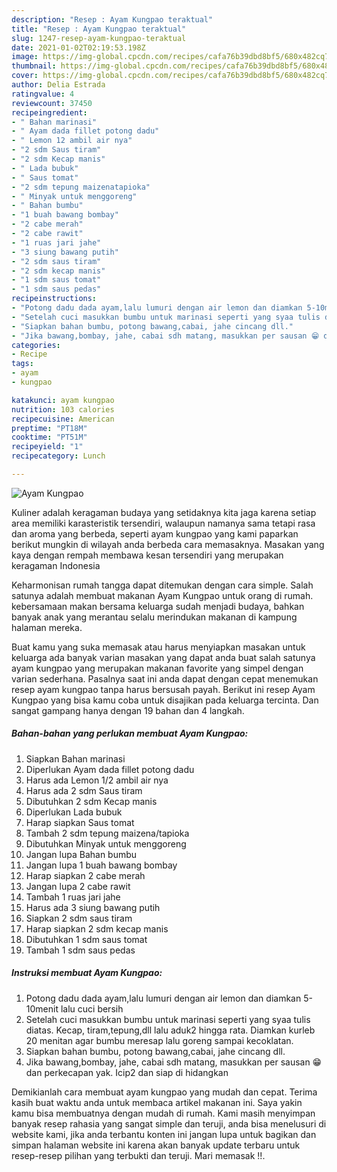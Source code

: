 ```yaml
---
description: "Resep : Ayam Kungpao teraktual"
title: "Resep : Ayam Kungpao teraktual"
slug: 1247-resep-ayam-kungpao-teraktual
date: 2021-01-02T02:19:53.198Z
image: https://img-global.cpcdn.com/recipes/cafa76b39dbd8bf5/680x482cq70/ayam-kungpao-foto-resep-utama.jpg
thumbnail: https://img-global.cpcdn.com/recipes/cafa76b39dbd8bf5/680x482cq70/ayam-kungpao-foto-resep-utama.jpg
cover: https://img-global.cpcdn.com/recipes/cafa76b39dbd8bf5/680x482cq70/ayam-kungpao-foto-resep-utama.jpg
author: Delia Estrada
ratingvalue: 4
reviewcount: 37450
recipeingredient:
- " Bahan marinasi"
- " Ayam dada fillet potong dadu"
- " Lemon 12 ambil air nya"
- "2 sdm Saus tiram"
- "2 sdm Kecap manis"
- " Lada bubuk"
- " Saus tomat"
- "2 sdm tepung maizenatapioka"
- " Minyak untuk menggoreng"
- " Bahan bumbu"
- "1 buah bawang bombay"
- "2 cabe merah"
- "2 cabe rawit"
- "1 ruas jari jahe"
- "3 siung bawang putih"
- "2 sdm saus tiram"
- "2 sdm kecap manis"
- "1 sdm saus tomat"
- "1 sdm saus pedas"
recipeinstructions:
- "Potong dadu dada ayam,lalu lumuri dengan air lemon dan diamkan 5-10menit lalu cuci bersih"
- "Setelah cuci masukkan bumbu untuk marinasi seperti yang syaa tulis diatas. Kecap, tiram,tepung,dll lalu aduk2 hingga rata. Diamkan kurleb 20 menitan agar bumbu meresap lalu goreng sampai kecoklatan."
- "Siapkan bahan bumbu, potong bawang,cabai, jahe cincang dll."
- "Jika bawang,bombay, jahe, cabai sdh matang, masukkan per sausan 😁 dan perkecapan yak. Icip2 dan siap di hidangkan"
categories:
- Recipe
tags:
- ayam
- kungpao

katakunci: ayam kungpao 
nutrition: 103 calories
recipecuisine: American
preptime: "PT18M"
cooktime: "PT51M"
recipeyield: "1"
recipecategory: Lunch

---
```



![Ayam Kungpao](https://img-global.cpcdn.com/recipes/cafa76b39dbd8bf5/680x482cq70/ayam-kungpao-foto-resep-utama.jpg)

Kuliner adalah keragaman budaya yang setidaknya kita jaga karena setiap area memiliki karasteristik tersendiri, walaupun namanya sama tetapi rasa dan aroma yang berbeda, seperti ayam kungpao yang kami paparkan berikut mungkin di wilayah anda berbeda cara memasaknya. Masakan yang kaya dengan rempah membawa kesan tersendiri yang merupakan keragaman Indonesia



Keharmonisan rumah tangga dapat ditemukan dengan cara simple. Salah satunya adalah membuat makanan Ayam Kungpao untuk orang di rumah. kebersamaan makan bersama keluarga sudah menjadi budaya, bahkan banyak anak yang merantau selalu merindukan makanan di kampung halaman mereka.

Buat kamu yang suka memasak atau harus menyiapkan masakan untuk keluarga ada banyak varian masakan yang dapat anda buat salah satunya ayam kungpao yang merupakan makanan favorite yang simpel dengan varian sederhana. Pasalnya saat ini anda dapat dengan cepat menemukan resep ayam kungpao tanpa harus bersusah payah.
Berikut ini resep Ayam Kungpao yang bisa kamu coba untuk disajikan pada keluarga tercinta. Dan sangat gampang hanya dengan 19 bahan dan 4 langkah.


<!--inarticleads1-->

##### Bahan-bahan yang perlukan membuat Ayam Kungpao:

1. Siapkan  Bahan marinasi
1. Diperlukan  Ayam dada fillet potong dadu
1. Harus ada  Lemon 1/2 ambil air nya
1. Harus ada 2 sdm Saus tiram
1. Dibutuhkan 2 sdm Kecap manis
1. Diperlukan  Lada bubuk
1. Harap siapkan  Saus tomat
1. Tambah 2 sdm tepung maizena/tapioka
1. Dibutuhkan  Minyak untuk menggoreng
1. Jangan lupa  Bahan bumbu
1. Jangan lupa 1 buah bawang bombay
1. Harap siapkan 2 cabe merah
1. Jangan lupa 2 cabe rawit
1. Tambah 1 ruas jari jahe
1. Harus ada 3 siung bawang putih
1. Siapkan 2 sdm saus tiram
1. Harap siapkan 2 sdm kecap manis
1. Dibutuhkan 1 sdm saus tomat
1. Tambah 1 sdm saus pedas




<!--inarticleads2-->

##### Instruksi membuat  Ayam Kungpao:

1. Potong dadu dada ayam,lalu lumuri dengan air lemon dan diamkan 5-10menit lalu cuci bersih
1. Setelah cuci masukkan bumbu untuk marinasi seperti yang syaa tulis diatas. Kecap, tiram,tepung,dll lalu aduk2 hingga rata. Diamkan kurleb 20 menitan agar bumbu meresap lalu goreng sampai kecoklatan.
1. Siapkan bahan bumbu, potong bawang,cabai, jahe cincang dll.
1. Jika bawang,bombay, jahe, cabai sdh matang, masukkan per sausan 😁 dan perkecapan yak. Icip2 dan siap di hidangkan




Demikianlah cara membuat ayam kungpao yang mudah dan cepat. Terima kasih buat waktu anda untuk membaca artikel makanan ini. Saya yakin kamu bisa membuatnya dengan mudah di rumah. Kami masih menyimpan banyak resep rahasia yang sangat simple dan teruji, anda bisa menelusuri di website kami, jika anda terbantu konten ini jangan lupa untuk bagikan dan simpan halaman website ini karena akan banyak update terbaru untuk resep-resep pilihan yang terbukti dan teruji. Mari memasak !!. 
